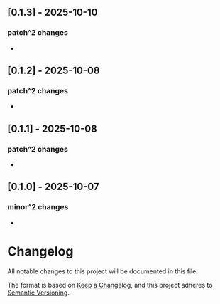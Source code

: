 ## [0.1.3] - 2025-10-10

### patch^2 changes
- 

## [0.1.2] - 2025-10-08

### patch^2 changes
- 

## [0.1.1] - 2025-10-08

### patch^2 changes
- 

## [0.1.0] - 2025-10-07

### minor^2 changes
- 

# Changelog

All notable changes to this project will be documented in this file.

The format is based on [Keep a Changelog](https://keepachangelog.com/en/1.0.0/),
and this project adheres to [Semantic Versioning](https://semver.org/spec/v2.0.0.html).

